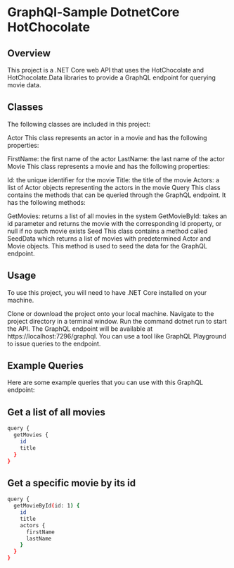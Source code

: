 # GraphQl-Sample DotnetCore HotChocolate
## Overview

This project is a .NET Core web API that uses the HotChocolate and HotChocolate.Data libraries to provide a GraphQL endpoint for querying movie data.


## Classes
The following classes are included in this project:

Actor
This class represents an actor in a movie and has the following properties:

FirstName: the first name of the actor
LastName: the last name of the actor
Movie
This class represents a movie and has the following properties:

Id: the unique identifier for the movie
Title: the title of the movie
Actors: a list of Actor objects representing the actors in the movie
Query
This class contains the methods that can be queried through the GraphQL endpoint. It has the following methods:

GetMovies: returns a list of all movies in the system
GetMovieById: takes an id parameter and returns the movie with the corresponding Id property, or null if no such movie exists
Seed
This class contains a method called SeedData which returns a list of movies with predetermined Actor and Movie objects. This method is used to seed the data for the GraphQL endpoint.



## Usage
To use this project, you will need to have .NET Core installed on your machine.

Clone or download the project onto your local machine.
Navigate to the project directory in a terminal window.
Run the command dotnet run to start the API.
The GraphQL endpoint will be available at https://localhost:7296/graphql. You can use a tool like GraphQL Playground to issue queries to the endpoint.



## Example Queries

Here are some example queries that you can use with this GraphQL endpoint:

## Get a list of all movies

```sh
query {
  getMovies {
    id
    title
  }
}

```
## Get a specific movie by its id

```sh
query {
  getMovieById(id: 1) {
    id
    title
    actors {
      firstName
      lastName
    }
  }
}

```
